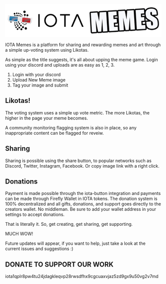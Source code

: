<div align="center"><img src=https://github.com/CroplyOfficial/iotamemes/blob/main/client/public/images/logo.png></div>


IOTA Memes is a platform for sharing and rewarding memes and art through a simple up-voting system using Likotas. 


As simple as the title suggests, it's all about upping the meme game. Login using your discord and uploads are as easy as 1, 2, 3.


1. Login with your discord
2. Upload New Meme image
3. Tag your image and submit


## Likotas!
The voting system uses a simple up vote metric. The more Likotas, the higher in the page your meme becomes.


A community monitoring flagging system is also in place, so any inappropriate content can be flagged for reveiw.


## Sharing
Sharing is possible using the share button, to popular networks such as Discord, Twitter, Instagram, Facebook. Or copy image link with a right click.


## Donations
Payment is made possible through the iota-button integration and payments can be made through Firefly Wallet in IOTA tokens. The donation system is 100% decentralized and all gifts, donations, and support goes directly to the creators wallet. No middleman. Be sure to add your wallet address in your settings to accept donations.



That is literally it. So, get creating, get sharing, get supporting.



MUCH WOW!


Future updates will appear, if you want to help, just take a look at the current issues and suggestions :)



## DONATE TO SUPPORT OUR WORK

iota1qplr8pw4tu24jdagkleqvp28rwsdfhx9cgcuaxvjaz5zd9gx9u50vg2v7md
